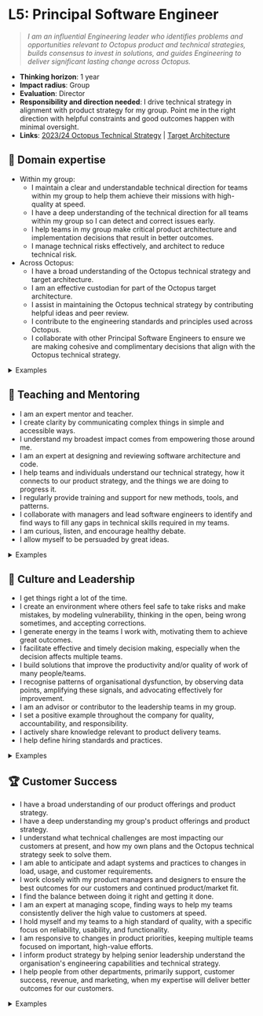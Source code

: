 # L5: Principal Software Engineer

> _I am an influential Engineering leader who identifies problems and opportunities relevant to Octopus product and technical strategies, builds consensus to invest in solutions, and guides Engineering to deliver significant lasting change across Octopus._

- **Thinking horizon**: 1 year
- **Impact radius**: Group
- **Evaluation**: Director
- **Responsibility and direction needed**: I drive technical strategy in alignment with product strategy for my group. Point me in the right direction with helpful constraints and good outcomes happen with minimal oversight.
- **Links**: [2023/24 Octopus Technical Strategy](https://docs.google.com/document/d/1onaZ7qRWc7BSLWyGw8duIIlOCd2k812zMIXXtlBfXL8/edit#heading=h.a65d8nqv4wgr) | [Target Architecture](https://github.com/OctopusDeploy/OctopusDeploy/tree/main/docs/target-architecture)

## 🦉 Domain expertise

- Within my group:
    - I maintain a clear and understandable technical direction for teams within my group to help them achieve their missions with high-quality at speed.
    - I have a deep understanding of the technical direction for all teams within my group so I can detect and correct issues early.
    - I help teams in my group make critical product architecture and implementation decisions that result in better outcomes.
    - I manage technical risks effectively, and architect to reduce technical risk.
- Across Octopus:
    - I have a broad understanding of the Octopus technical strategy and target architecture.
    - I am an effective custodian for part of the Octopus target architecture.
    - I assist in maintaining the Octopus technical strategy by contributing helpful ideas and peer review.
    - I contribute to the engineering standards and principles used across Octopus.
    - I collaborate with other Principal Software Engineers to ensure we are making cohesive and complimentary decisions that align with the Octopus technical strategy.

<details>
<summary>Examples</summary>

- I successfully completed complex tasks spanning multiple domains and teams with high impact.
- I explored ahead of my team(s) and helped build a technical direction to achieve their mission. I did some exploration solo and some exploration with the team. We experimented with different approaches. We discovered risks and accelerators. We updated the plan when we uncovered new risks/accelerators.
- I helped a team reduce complexity and risk through sound architectural thinking resulting in better outcomes.
- I developed a plan to evolve the architecture of a particularly difficult/risky/ambigious part of the core components of Octopus iterating in the open with other people using techniques like RFCs and presentations/breakouts at R&D Weekly and RADAR sessions.
- I worked with teams to manage multiple conflicting priorities, navigated difficult tradeoffs, and helped sequence work resulting in the best collective outcome.
- I collaborated with another principal engineer to ensure that a feature I was helping a team with would support a feature I knew another team was planning.
- I developed a section of the Octopus target architecture, which required a thorough understanding of the problem space, proposing potential solutions, and offering a strong and informed opinion on the best solution.
- I contributed to building blocks or core technologies used by a variety of teams.

</details>

## 🌱 Teaching and Mentoring

- I am an expert mentor and teacher.
- I create clarity by communicating complex things in simple and accessible ways.
- I understand my broadest impact comes from empowering those around me.
- I am an expert at designing and reviewing software architecture and code.
- I help teams and individuals understand our technical strategy, how it connects to our product strategy, and the things we are doing to progress it.
- I regularly provide training and support for new methods, tools, and patterns.
- I collaborate with managers and lead software engineers to identify and find ways to fill any gaps in technical skills required in my teams.
- I am curious, listen, and encourage healthy debate.
- I allow myself to be persuaded by great ideas.

<details>
<summary>Examples</summary>

- I was consistently in demand for design and code review.
- I became aware that I was a bottleneck and worked proactively with managers to uplift and empower other people to make the team more effective.
- I am actively mentoring multiple Octopus engineers, including a Lead Software Engineer aspiring to become a Principal Software Engineer.
- Engineers at Octopus seek out to work on my teams to learn from me.
- After reviewing a code contribution from an engineer I saw could be improved, I worked directly with that engineer and their manager or team leader to uplift their skills in the identified growth area.
- I helped a team make a course correction based on new information or ideas.
- I provided appropriate technical freedom, and framing, that allowed the Lead Software Engineers on my teams to thrive independently.
- I have elevated/shifted my focus significantly because the team(s) I support have been uplifted and empowered to the point they can deliver their mission with me as a sounding board.

</details>

## 🧭 Culture and Leadership

- I get things right a lot of the time.
- I create an environment where others feel safe to take risks and make mistakes, by modeling vulnerability, thinking in the open, being wrong sometimes, and accepting corrections.
- I generate energy in the teams I work with, motivating them to achieve great outcomes.
- I facilitate effective and timely decision making, especially when the decision affects multiple teams.
- I build solutions that improve the productivity and/or quality of work of many people/teams.
- I recognise patterns of organisational dysfunction, by observing data points, amplifying these signals, and advocating effectively for improvement.
- I am an advisor or contributor to the leadership teams in my group.
- I set a positive example throughout the company for quality, accountability, and responsibility.
- I actively share knowledge relevant to product delivery teams.
- I help define hiring standards and practices.

<details>
<summary>Examples</summary>

- I drove an entire multiteam program from inception through to shipping code, without regular oversight.
- I collaborated with other senior leaders to ensure I was aware of all major initiatives at Octopus and could account for them in my own initiatives.
- The teams I work with are consistently winning. They chose ambitious targets, managed scope and expectations effectively, and delivered customer value frequently with customer adoption trends going in the right direction.
- I identified a problem that was timely, important, and impactful, and worked closely with product, engineering, and executive stakeholders to articulate and refine a solution and delivery plan.
- I identified a significant problem that was increasing cognitive load for engineers resulting in multiple defects, then created a lasting best-fit solution that aligned with our strategy and solved the problem.
- I identified a pattern of organisational dysfunction that was causing poor outcomes, shared my observations with my leadership team, and escalated the signal effectively, resulting in the dysfunction being corrected and collectively getting better outcomes.
- I regularly shared timely information in the right forums, like Slack and R&D Weekly, to amplify the work being done by my team(s), to detect misalignment or surprises, and to build confidence in our collective delivery plans.
- Instead of simply patching or extending an existing solution that was not fit for purpose anymore, my contribution opened up a whole new area of strategic possibility.
- I regularly participated in our code review and interview processes and provided feedback on how they could be improved.

</details>

## 🏆 Customer Success

- I have a broad understanding of our product offerings and product strategy.
- I have a deep understanding my group's product offerings and product strategy.
- I understand what technical challenges are most impacting our customers at present, and how my own plans and the Octopus technical strategy seek to solve them.
- I am able to anticipate and adapt systems and practices to changes in load, usage, and customer requirements.
- I work closely with my product managers and designers to ensure the best outcomes for our customers and continued product/market fit.
- I find the balance between doing it right and getting it done.
- I am an expert at managing scope, finding ways to help my teams consistently deliver the high value to customers at speed.
- I hold myself and my teams to a high standard of quality, with a specific focus on reliability, usability, and functionality.
- I am responsive to changes in product priorities, keeping multiple teams focused on important, high-value efforts.
- I inform product strategy by helping senior leadership understand the organisation's engineering capabilities and technical strategy.
- I help people from other departments, primarily support, customer success, revenue, and marketing, when my expertise will deliver better outcomes for our customers.

<details>
<summary>Examples</summary>

- I helped a team pivot effectively in response to a direction change.
- I helped a team find a faster path to market/customer value/adoption, helping them make acceptable tradeoffs in scope, time, and quality.
- I identified a risk where multiple teams would make life harder for each other, got them aligned, and accelerated their deliveries.
- I contributed to the Octopus blog, a webinar, or a conference, explaining a lesson we learned as a way to reinforce the learning and to attract customers and potential future employees.
- I participated actively and willingly in discovery activities, like customer research calls, and generated insights that improved overall customer outcomes.
- I noticed one of my teams getting bogged down in delivery. I helped them tease apart their scope and sequence their work to get themselves unblocked and get back to delivering value more quickly.
- I regularly tried the software delivered by my teams (I "tasted the food") and provided feedback where the reliability, usability, or functionality didn't meet our standard.
- I identified a risk in our product strategy or delivery that required a difficult tradeoff and influenced a change to mitigate that risk.
- I built an influential case to change direction/priority with a focus on promoting customer success.
- I helped transform a customer at risk of churn into a case study. I did this by joining several calls with the customer, understanding the big picture, diagnosing the critical problems, making the customer feel heard, and ultimately delivering on our commitments.
- I helped close-win a complex deal where my contributions provided the buyer with confidence in the functionality and quality of the services we offer today, and/or confidence in the product direction aligned to my group/teams. I also identified some areas we can improve in our current service offerings that will simplify similar deals in the future.

</details>
